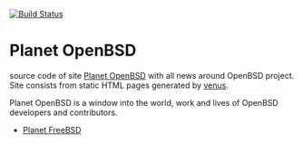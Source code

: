 [![Build Status](https://travis-ci.org/ligurio/openbsdnow.org.svg?branch=master)](https://travis-ci.org/ligurio/openbsdnow.org)

# Planet OpenBSD

source code of site [Planet OpenBSD](http://openbsdnow.org/)
with all news around OpenBSD project.  Site consists from static HTML pages
generated by [venus](http://www.intertwingly.net/code/venus/).

Planet OpenBSD is a window into the world, work and lives of OpenBSD developers
and contributors.

- [Planet FreeBSD](https://planet.freebsd.org/)
